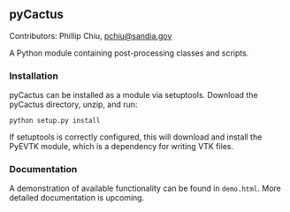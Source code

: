 ## pyCactus
Contributors: Phillip Chiu, pchiu@sandia.gov

A Python module containing post-processing classes and scripts.

### Installation
pyCactus can be installed as a module via setuptools.
Download the pyCactus directory, unzip, and run:

    python setup.py install
    
If setuptools is correctly configured, this will download and install the PyEVTK module, which is a dependency for writing VTK files.

### Documentation
A demonstration of available functionality can be found in `demo.html`. More detailed documentation is upcoming.
